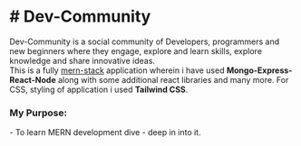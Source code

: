<h1># Dev-Community</h1>
Dev-Community is a social community of Developers, programmers and new beginners where they engage, explore and learn skills, explore knowledge and share innovative ideas.
<br>
This is a fully <u>mern-stack</u> application wherein i have used <b>Mongo-Express-React-Node</b> along with some additional react libraries and many more.
For CSS, styling of application i used <b>Tailwind CSS</b>.

<h3>My Purpose:</h3>
- To learn MERN development dive - deep in into it.
